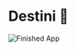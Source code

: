 


# Destini 🤔



![Finished App](https://github.com/londonappbrewery/Images/blob/master/Destini.gif)
